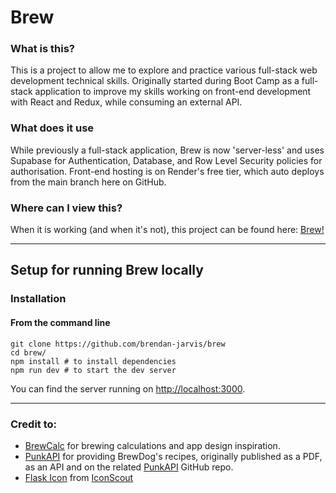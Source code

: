 # Brew

### What is this?
This is a project to allow me to explore and practice various full-stack web development technical skills. Originally started during Boot Camp as a full-stack application to improve my skills working on front-end development with React and Redux, while consuming an external API.

### What does it use
While previously a full-stack application, Brew is now 'server-less' and uses Supabase for Authentication, Database, and Row Level Security policies for authorisation. Front-end hosting is on Render's free tier, which auto deploys from the main branch here on GitHub.

### Where can I view this?
When it is working (and when it's not), this project can be found here: [Brew!](https://brew.onrender.com/)

---

## Setup for running Brew locally

### Installation

#### **From the command line**

```
git clone https://github.com/brendan-jarvis/brew
cd brew/
npm install # to install dependencies
npm run dev # to start the dev server
```

You can find the server running on [http://localhost:3000](http://localhost:3000).

---

### Credit to:
- [BrewCalc](https://github.com/brewcomputer/brewcalc) for brewing calculations and app design inspiration.
- [PunkAPI](https://punkapi.com) for providing BrewDog's recipes, originally published as a PDF, as an API and on the related [PunkAPI](https://github.com/sammdec/punkapi) GitHub repo.
- <a href="https://iconscout.com/icons/flask" target="_blank">Flask Icon</a> from <a href="https://iconscout.com">IconScout</a>